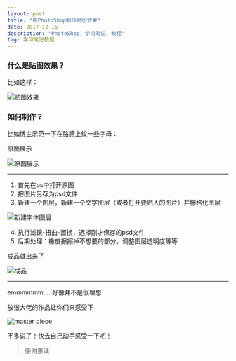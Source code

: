 ```yaml
---
layout: post
title: "用PhotoShop制作贴图效果"
date: 2017-12-16 
description: "PhotoShop，学习笔记，教程"
tag: 学习笔记教程
---
```


### 什么是贴图效果？

比如这样：

![贴图效果](https://timgsa.baidu.com/timg?image&quality=80&size=b9999_10000&sec=1513948261&di=77278253fda379b3cc9f71f62c9028be&imgtype=jpg&er=1&src=http%3A%2F%2Fwww.hinews.cn%2Fpic%2F0%2F15%2F94%2F20%2F15942074_729986.jpg)

### 如何制作？

比如博主示范一下在胳膊上纹一些字母：

原图展示

![原图展示](https://darkkris.github.io/images/posts/ps/10.jpg)

***

1. 首先在ps中打开原图
2. 把图片另存为psd文件
3. 新建一个图层，新建一个文字图层（或者打开要贴入的图片）并栅格化图层

![新建字体图层](https://darkkris.github.io/images/posts/ps/11.png)

4. 执行滤镜-扭曲-置换，选择刚才保存的psd文件
5. 后期处理：橡皮擦擦掉不想要的部分，调整图层透明度等等

成品就出来了

![成品](https://darkkris.github.io/images/posts/ps/12.png)

***

emmmmmm.....好像并不是很理想

放张大佬的作品让你们来感受下

![master piece](https://darkkris.github.io/images/posts/ps/13.png)

不多说了！快去自己动手感受一下吧！

> 感谢惠读
